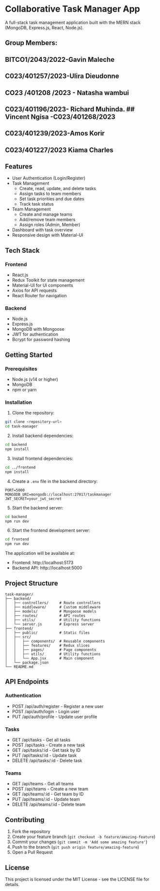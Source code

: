 # Collaborative Task Manager App

A full-stack task management application built with the MERN stack (MongoDB, Express.js, React, Node.js).

## Group Members:
## BITCO1/2043/2022-Gavin Maleche
## C023/401257/2023-Ulira Dieudonne
## CO23 /401208 /2023 - Natasha wambui
## C023/401196/2023- Richard Muhinda.     ## Vincent Ngisa -C023/401268/2023
## C023/401239/2023-Amos Korir
## C023/401227/2023 Kiama Charles

## Features

- User Authentication (Login/Register)
- Task Management
  - Create, read, update, and delete tasks
  - Assign tasks to team members
  - Set task priorities and due dates
  - Track task status
- Team Management
  - Create and manage teams
  - Add/remove team members
  - Assign roles (Admin, Member)
- Dashboard with task overview
- Responsive design with Material-UI

## Tech Stack

### Frontend
- React.js
- Redux Toolkit for state management
- Material-UI for UI components
- Axios for API requests
- React Router for navigation

### Backend
- Node.js
- Express.js
- MongoDB with Mongoose
- JWT for authentication
- Bcrypt for password hashing

## Getting Started

### Prerequisites
- Node.js (v14 or higher)
- MongoDB
- npm or yarn

### Installation

1. Clone the repository:
```bash
git clone <repository-url>
cd task-manager
```

2. Install backend dependencies:
```bash
cd backend
npm install
```

3. Install frontend dependencies:
```bash
cd ../frontend
npm install
```

4. Create a `.env` file in the backend directory:
```env
PORT=5000
MONGODB_URI=mongodb://localhost:27017/taskmanager
JWT_SECRET=your_jwt_secret
```

5. Start the backend server:
```bash
cd backend
npm run dev
```

6. Start the frontend development server:
```bash
cd frontend
npm run dev
```

The application will be available at:
- Frontend: http://localhost:5173
- Backend API: http://localhost:5000

## Project Structure

```
task-manager/
├── backend/
│   ├── controllers/     # Route controllers
│   ├── middleware/      # Custom middleware
│   ├── models/          # Mongoose models
│   ├── routes/          # API routes
│   ├── utils/           # Utility functions
│   └── server.js        # Express server
├── frontend/
│   ├── public/          # Static files
│   ├── src/
│   │   ├── components/  # Reusable components
│   │   ├── features/    # Redux slices
│   │   ├── pages/       # Page components
│   │   ├── utils/       # Utility functions
│   │   └── App.jsx      # Main component
│   └── package.json
└── README.md
```

## API Endpoints

### Authentication
- POST /api/auth/register - Register a new user
- POST /api/auth/login - Login user
- PUT /api/auth/profile - Update user profile

### Tasks
- GET /api/tasks - Get all tasks
- POST /api/tasks - Create a new task
- GET /api/tasks/:id - Get task by ID
- PUT /api/tasks/:id - Update task
- DELETE /api/tasks/:id - Delete task

### Teams
- GET /api/teams - Get all teams
- POST /api/teams - Create a new team
- GET /api/teams/:id - Get team by ID
- PUT /api/teams/:id - Update team
- DELETE /api/teams/:id - Delete team

## Contributing

1. Fork the repository
2. Create your feature branch (`git checkout -b feature/amazing-feature`)
3. Commit your changes (`git commit -m 'Add some amazing feature'`)
4. Push to the branch (`git push origin feature/amazing-feature`)
5. Open a Pull Request

## License

This project is licensed under the MIT License - see the LICENSE file for details.
